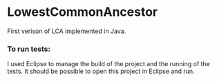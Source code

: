 # LowestCommonAncestor

First verison of LCA implemented in Java.

### To run tests:
I used Eclipse to manage the build of the project and the running of the tests. It should be possible to open this project in Eclipse and run.